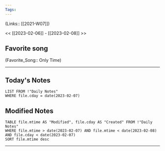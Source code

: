 ```yaml
---
Tags:
---
```

(Links:: [[2021-W07]])

<< [[2023-02-06]] - [[2023-02-08]] >>
## Favorite song
(Favorite_Song:: Only Time)
___
## Today's Notes
```dataview
LIST FROM !"Daily Notes"
WHERE file.cday = date(2023-02-07)
```
## Modified Notes
```dataview
TABLE file.mtime AS "Modified", file.cday AS "Created" FROM !"Daily Notes" 
WHERE file.mtime > date(2023-02-07) AND file.mtime < date(2023-02-08) AND file.cday < date(2023-02-07)
SORT file.mtime desc
```
___
